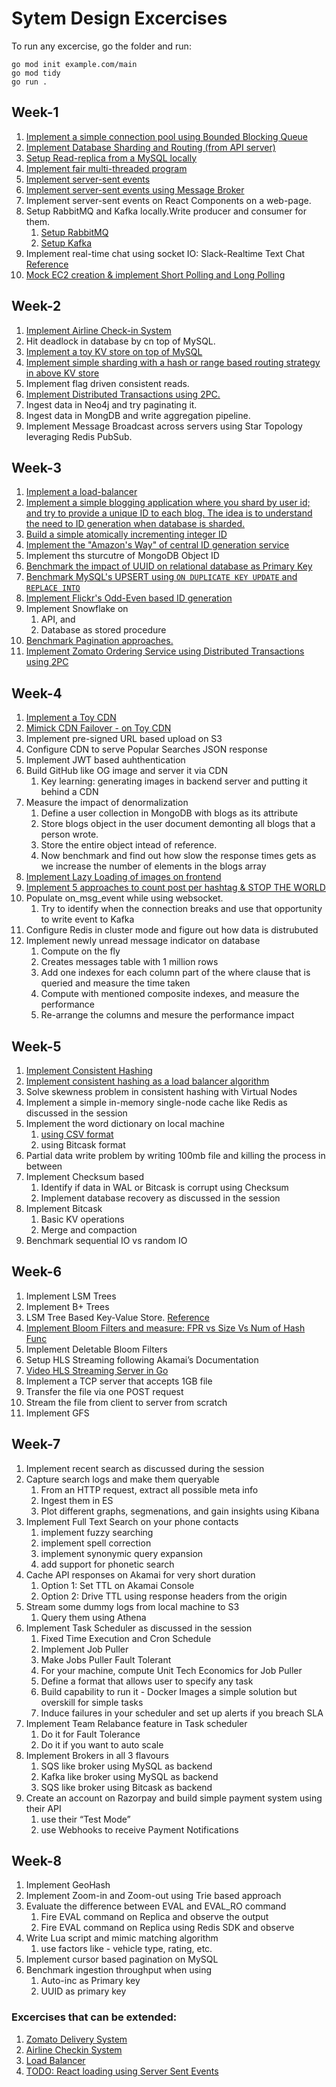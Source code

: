 # Sytem Design Excercises
To run any excercise, go the folder and run: 
```
go mod init example.com/main
go mod tidy
go run .
```
## Week-1
1. [Implement a simple connection pool using Bounded Blocking Queue](./05-connection-pool/)
2. [Implement Database Sharding and Routing (from API server)](./07-sharding/)
3. [Setup Read-replica from a MySQL locally](./12-mysql-read-replica/)
4. [Implement fair multi-threaded program](./08-multi-thread-program/)
5. [Implement server-sent events](./09-basic-server-sent-events/)
5. [Implement server-sent events using Message Broker](./10-broker-server-sent-event/)
5. Implement server-sent events on React Components on a web-page.
6. Setup RabbitMQ and Kafka locally.Write producer and consumer for them.
    1. [Setup RabbitMQ](./13A-rabbitmq/)
    2. [Setup Kafka](./13B-kafka/)
7. Implement real-time chat using socket IO: Slack-Realtime Text Chat [Reference](https://github.com/socketio/socket.io-chat-platform)
8. [Mock EC2 creation & implement Short Polling and Long Polling](./16-long-short-polling/)
 
## Week-2
1. [Implement Airline Check-in System](./14-airline-checkin-system/)
1. Hit deadlock in database by cn top of MySQL.
1. [Implement a toy KV store on top of MySQL](./15A-kvstore-mysql/)
1. [Implement simple sharding with a hash or range based routing strategy in above KV store](./15B-kvstore-hash-mysql/)
1. Implement flag driven consistent reads.
1. [Implement Distributed Transactions using 2PC.](./21-zomato-two-phase-commit/)
1. Ingest data in Neo4j and try paginating it.
1. Ingest data in MongDB and write aggregation pipeline.
1. Implement Message Broadcast across servers using Star Topology leveraging Redis PubSub.

## Week-3
1. [Implement a load-balancer](./20-load-balancer/)
1. [Implement a simple blogging application where you shard by user id; and try to provide a unique ID to each blog. The idea is to understand the need to ID generation when database is sharded.](./24-blog/)
1. [Build a simple atomically incrementing integer ID](./19-atomic-int-ID/)
1. [Implement the "Amazon's Way" of central ID generation service](./22-ID-generation-amazon/)
1. Implement ths sturcutre of MongoDB Object ID
1. [Benchmark the impact of UUID on relational database as Primary Key](./18-benchmark-primarykey/)
1. [Benchmark MySQL's UPSERT using `ON DUPLICATE KEY UPDATE` and `REPLACE INTO`](./17-benchmark-mysql-upsert/)
1. [Implement Flickr's Odd-Even based ID generation](./31-ID-flickr-odd-even/)
1. Implement Snowflake on
    1. API, and
    1. Database as stored procedure
1. [Benchmark Pagination approaches.](./23-benchmark-pagination/)
1. [Implement Zomato Ordering Service using Distributed Transactions using 2PC](./21-zomato-two-phase-commit/)

## Week-4

1. [Implement a Toy CDN](./25A-toy-cdn/)
1. [Mimick CDN Failover - on Toy CDN](./25B-toy-cdn-wid-failover/)
1. Implement pre-signed URL based upload on S3
1. Configure CDN to serve Popular Searches JSON response
1. Implement JWT based auhthentication
1. Build GitHub like OG image and server it via CDN
    1. Key learning: generating images in backend server and putting it behind a CDN
1. Measure the impact of denormalization
    1. Define a user collection in MongoDB with blogs as its attribute
    1. Store blogs object in the user document demonting all blogs that a person wrote.
    1. Store the entire object intead of reference.
    1. Now benchmark and find out how slow the response times gets as we increase the number of elements in the blogs array
1. [Implement Lazy Loading of images on frontend](./26-lazyloading/)
1. [Implement 5 approaches to count post per hashtag & STOP THE WORLD](./32-count-posthashtag/)
1. Populate on_msg_event while using websocket.
    1. Try to identify when the connection breaks and use that opportunity to write event to Kafka
1. Configure Redis in cluster mode and figure out how data is distrubuted
1. Implement newly unread message indicator on database
    1. Compute on the fly
    1. Creates messages table with 1 million rows
    1. Add one indexes for each column part of the where clause that is queried and measure the time taken
    1. Compute with mentioned composite indexes, and measure the performance
    1. Re-arrange the columns and mesure the performance impact

## Week-5
1. [Implement Consistent Hashing](./27A-consistent-hashing/)
1. [Implement consistent hashing as a load balancer algorithm](./20A-load-balancer-consistenthash/)
1. Solve skewness problem in consistent hashing with Virtual Nodes
1. Implement a simple in-memory single-node cache like Redis as discussed in the session
1. Implement the word dictionary on local machine
    1. [using CSV format](./28-word-dictionary-csv/)
    1. using Bitcask format
1. Partial data write problem by writing 100mb file and killing the process in between
1. Implement Checksum based
    1. Identify if data in WAL or Bitcask is corrupt using Checksum
    1. Implement database recovery as discussed in the session
1. Implement Bitcask
    1. Basic KV operations
    1. Merge and compaction
1. Benchmark sequential IO vs random IO

## Week-6
1. Implement LSM Trees
1. Implement B+ Trees
1. LSM Tree Based Key-Value Store. [Reference](http://daslab.seas.harvard.edu/classes/cs265/project.html)
1. [Implement Bloom Filters and measure: FPR vs Size Vs Num of Hash Func](./29-bloom-filters/)
1. Implement Deletable Bloom Filters
1. Setup HLS Streaming following Akamai’s Documentation
1. [Video HLS Streaming Server in Go](./30-hls-video-stream/)
1. Implement a TCP server that accepts 1GB file
1. Transfer the file via one POST request
1. Stream the file from client to server from scratch
1. Implement GFS


## Week-7
1. Implement recent search as discussed during the session
1. Capture search logs and make them queryable
    1. From an HTTP request, extract all possible meta info
    1. Ingest them in ES
    1. Plot different graphs, segmenations, and gain insights using Kibana
1. Implement Full Text Search on your phone contacts
    1. implement fuzzy searching
    1. implement spell correction
    1. implement synonymic query expansion
    1. add support for phonetic search
1. Cache API responses on Akamai for very short duration
    1. Option 1: Set TTL on Akamai Console
    1. Option 2: Drive TTL using response headers from the origin
1. Stream some dummy logs from local machine to S3
    1. Query them using Athena
1. Implement Task Scheduler as discussed in the session
    1. Fixed Time Execution and Cron Schedule
    1. Implement Job Puller
    1. Make Jobs Puller Fault Tolerant
    1. For your machine, compute Unit Tech Economics for Job Puller
    1. Define a format that allows user to specify any task
    1. Build capability to run it - Docker Images a simple solution but overskill for simple tasks
    1. Induce failures in your scheduler and set up alerts if you breach SLA
1. Implement Team Relabance feature in Task scheduler
    1. Do it for Fault Tolerance
    1. Do it if you want to auto scale
1. Implement Brokers in all 3 flavours
    1. SQS like broker using MySQL as backend
    1. Kafka like broker using MySQL as backend
    1. SQS like broker using Bitcask as backend
1. Create an account on Razorpay and build simple payment system using their API
    1. use their “Test Mode”
    1. use Webhooks to receive Payment Notifications

## Week-8
1. Implement GeoHash
1. Implement Zoom-in and Zoom-out using Trie based approach
1. Evaluate the difference between EVAL and EVAL_RO command
    1. Fire EVAL command on Replica and observe the output
    1. Fire EVAL command on Replica using Redis SDK and observe
1. Write Lua script and mimic matching algorithm
    1. use factors like - vehicle type, rating, etc.
1. Implement cursor based pagination on MySQL
1. Benchmark ingestion throughput when using
    1. Auto-inc as Primary key
    1. UUID as primary key

### Excercises that can be extended:
1. [Zomato Delivery System](./21-zomato-two-phase-commit/)
2. [Airline Checkin System](./14-airline-checkin-system/)
3. [Load Balancer](./20-load-balancer/)
4. [TODO: React loading using Server Sent Events](./10-broker-server-sent-event/)